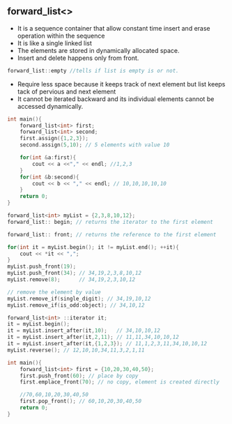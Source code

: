 ## forward_list<> ##
- It is a sequence container that allow constant time insert and erase operation within the sequence
- It is like a single linked list
- The elements are stored in dynamically allocated space.
- Insert and delete happens only from front.
```cpp
forward_list::empty //tells if list is empty is or not.
```
- Require less space because it keeps track of next element but list keeps tack of pervious and next element
- It cannot be iterated backward and its individual elements cannot be accessed dynamically.
```cpp
int main(){
    forward_list<int> first;
    forward_list<int> second;
    first.assign({1,2,3});
    second.assign(5,10); // 5 elements with value 10

    for(int &a:first){
        cout << a <<"," << endl; //1,2,3
    }
    for(int &b:second){
        cout << b << "," << endl; // 10,10,10,10,10
    }
    return 0;
}
```
```cpp
forward_list<int> myList = {2,3,8,10,12};
forward_list:: begin; // returns the iterator to the first element

forward_list:: front; // returns the reference to the first element

for(int it = myList.begin(); it != myList.end(); ++it){
    cout << *it << ",";
}
myList.push_front(19);
myList.push_front(34); // 34,19,2,3,8,10,12
myList.remove(8);      // 34,19,2,3,10,12

// remove the element by value
myList.remove_if(single_digit); // 34,19,10,12
myList.remove_if(is_odd:object); // 34,10,12
```
```cpp
forward_list<int> ::iterator it;
it = myList.begin();
it = myList.insert_after(it,10);   // 34,10,10,12
it = myList.insert_after(it,2,11); // 11,11,34,10,10,12
it = myList.insert_after(it,{1,2,3}); // 11,1,2,3,11,34,10,10,12
myList.reverse(); // 12,10,10,34,11,3,2,1,11
```
```cpp
int main(){
    forward_list<int> first = {10,20,30,40,50};
    first.push_front(60); // place by copy
    first.emplace_front(70); // no copy, element is created directly

    //70,60,10,20,30,40,50
    first.pop_front(); // 60,10,20,30,40,50
    return 0;
}
```


